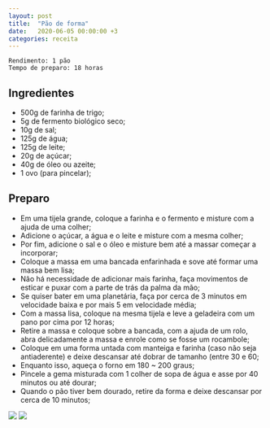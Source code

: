 ```yaml
---
layout: post
title:  "Pão de forma"
date:   2020-06-05 00:00:00 +3
categories: receita
---
```


```
Rendimento: 1 pão
Tempo de preparo: 18 horas
```

## Ingredientes

- 500g de farinha de trigo;
- 5g de fermento biológico seco;
- 10g de sal;
- 125g de água;
- 125g de leite;
- 20g de açúcar;
- 40g de óleo ou azeite;
- 1 ovo (para pincelar);

## Preparo

- Em uma tijela grande, coloque a farinha e o fermento e misture com a ajuda de uma colher;
- Adicione o açúcar, a água e o leite e misture com a mesma colher;
- Por fim, adicione o sal e o óleo e misture bem até a massar começar a incorporar;
- Coloque a massa em uma bancada enfarinhada e sove até formar uma massa bem lisa;
- Não há necessidade de adicionar mais farinha, faça movimentos de esticar e puxar com a parte de trás da palma da mão;
- Se quiser bater em uma planetária, faça por cerca de 3 minutos em velocidade baixa e por mais 5 em velocidade média;
- Com a massa lisa, coloque na mesma tijela e leve a geladeira com um pano por cima por 12 horas;
- Retire a massa e coloque sobre a bancada, com a ajuda de um rolo, abra delicadamente a massa e enrole como se fosse um rocambole;
- Coloque em uma forma untada com manteiga e farinha (caso não seja antiaderente) e deixe descansar até dobrar de tamanho (entre 30 e 60;
- Enquanto isso, aqueça o forno em 180 ~ 200 graus;
- Pincele a gema misturada com 1 colher de sopa de água e asse por 40 minutos ou até dourar;
- Quando o pão tiver bem dourado, retire da forma e deixe descansar por cerca de 10 minutos;

![](/blogmangiare/assets/images/pao_de_forma1.jpg)
![](/blogmangiare/assets/images/pao_de_forma2.jpg)
